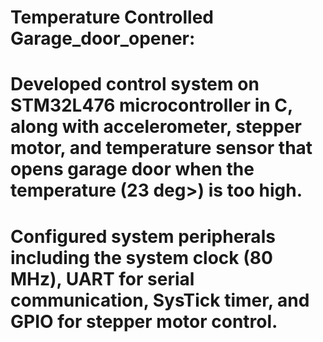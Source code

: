 # Temperature Controlled Garage_door_opener:
# Developed control system on STM32L476 microcontroller in C, along with accelerometer, stepper motor, and temperature sensor that opens garage door when the temperature (23 deg>) is too high.
# Configured system peripherals including the system clock (80 MHz), UART for serial communication, SysTick timer, and GPIO for stepper motor control.
